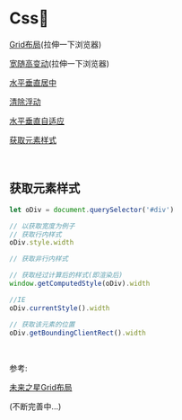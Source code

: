 # Css🌈

[Grid布局](https://output.jsbin.com/zudase)(拉伸一下浏览器)

[宽随高变动](https://output.jsbin.com/totiqus)(拉伸一下浏览器)

[水平垂直居中](https://jsbin.com/hurobez/edit?html,css,output)

[清除浮动](https://jsbin.com/pakumec/2/edit?html,css,output)

[水平垂直自适应](https://jsbin.com/dejavec/edit?html,css,output)

[获取元素样式](#获取元素样式)

&nbsp;

## 获取元素样式

```javascript
let oDiv = document.querySelector('#div')

// 以获取宽度为例子
// 获取行内样式
oDiv.style.width

// 获取非行内样式

// 获取经过计算后的样式(即渲染后)
window.getComputedStyle(oDiv).width

//IE
oDiv.currentStyle().width

// 获取该元素的位置
oDiv.getBoundingClientRect().width
```

&nbsp;

参考:

[未来之星Grid布局](https://juejin.im/post/59c722b35188257a125d7960)

(不断完善中...)